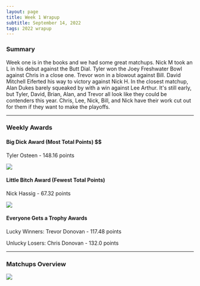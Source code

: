 ```yaml
---
layout: page
title: Week 1 Wrapup
subtitle: September 14, 2022
tags: 2022 wrapup
---
```


### Summary
Week one is in the books and we had some great matchups. Nick M took an L in his debut against the Butt Dial. Tyler won the Joey Freshwater Bowl against Chris in a close one. Trevor won in a blowout against Bill. David Mitchell Eiferted his way to victory against Nick H. In the closest matchup, Alan Dukes barely squeaked by with a win against Lee Arthur. 
It's still early, but Tyler, David, Brian, Alan, and Trevor all look like they could be contenders this year. Chris, Lee, Nick, Bill, and Nick have their work cut out for them if they want to make the playoffs.

___

### Weekly Awards

#### Big Dick Award (Most Total Points) $$
Tyler Osteen - 148.16 points

![](https://media.giphy.com/media/ENcROyB1aZIk4KchRS/giphy.gif)

#### Little Bitch Award (Fewest Total Points)
Nick Hassig - 67.32 points

![](https://media.giphy.com/media/mcH0upG1TeEak/giphy.gif)

#### Everyone Gets a Trophy Awards
Lucky Winners:
Trevor Donovan - 117.48 points

Unlucky Losers:
Chris Donovan - 132.0 points

___

### Matchups Overview

![](../assets/img/week1_matchups.png)


